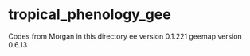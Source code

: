 # tropical_phenology_gee
Codes from Morgan in this directory
ee version 0.1.221
geemap version 0.6.13
